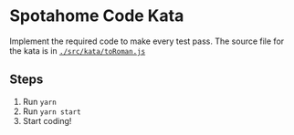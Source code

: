 # Spotahome Code Kata
Implement the required code to make every test pass. The source file for the kata is in [`./src/kata/toRoman.js`](./src/kata/toRoman.js)

## Steps
1. Run `yarn`
2. Run `yarn start`
3. Start coding! 